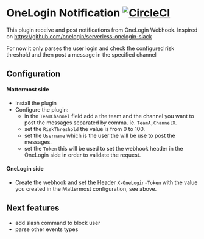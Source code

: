 # OneLogin Notification [![CircleCI](https://circleci.com/gh/cpanato/mattermost-plugin-onelogin.svg?style=svg)](https://circleci.com/gh/cpanato/mattermost-plugin-onelogin)

This plugin receive and post notifications from OneLogin Webhook.
Inspired on https://github.com/onelogin/serverless-onelogin-slack

For now it only parses the user login and check the configured risk threshold and then post a message in the specified channel

## Configuration

#### Mattermost side

- Install the plugin
- Configure the plugin:
    - in the `TeamChannel` field add a the team and the channel you want to post the messages separated by comma. ie. `TeamA,ChannelX`.
    - set the `RiskThreshold` the value is from 0 to 100.
    - set the `Username` which is the user the will be use to post the messages.
    - set the `Token` this will be used to set the webhook header in the OneLogin side in order to validate the request.

#### OneLogin side

- Create the webhook and set the Header `X-OneLogin-Token` with the value you created in the Mattermost configuration, see above.



## Next features

 - add slash command to block user
 - parse other events types